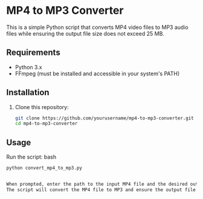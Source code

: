 # MP4 to MP3 Converter

This is a simple Python script that converts MP4 video files to MP3 audio files while ensuring the output file size does not exceed 25 MB.

## Requirements

- Python 3.x
- FFmpeg (must be installed and accessible in your system's PATH)

## Installation

1. Clone this repository:
   ```bash
   git clone https://github.com/yourusername/mp4-to-mp3-converter.git
   cd mp4-to-mp3-converter


## Usage
Run the script:
bash

```bash
python convert_mp4_to_mp3.py


When prompted, enter the path to the input MP4 file and the desired output MP3 file name.
The script will convert the MP4 file to MP3 and ensure the output file is under 25 MB.

